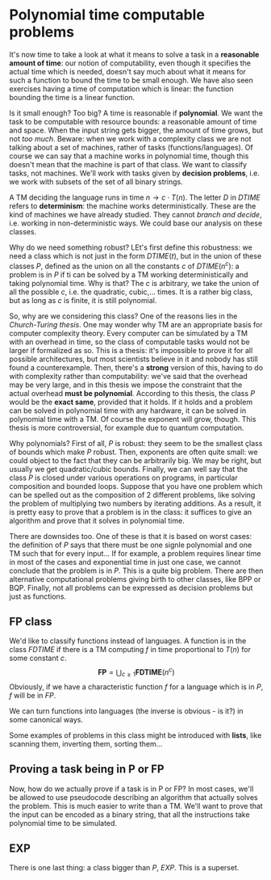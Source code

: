 # Polynomial time computable problems

It's now time to take a look at what it means to solve a task in a **reasonable amount of time**: our notion of computability, even though it specifies the actual time which is needed, doesn't say much about what it means for such a function to bound the time to be small enough. We have also seen exercises having a time of computation which is linear: the function bounding the time is a linear function. 

Is it small enough? Too big? A time is reasonable if **polynomial**. We want the task to be computable with resource bounds: a reasonable amount of time and space. When the input string gets bigger, the amount of time grows, but not *too much*. Beware: when we work with a complexity class we are not talking about a set of machines, rather of tasks (functions/languages). Of course we can say that a machine works in polynomial time, though this doesn't mean that the machine is part of that class. We want to classify tasks, not machines. We'll work with tasks given by **decision problems**, i.e. we work with subsets of the set of all binary strings. 

A TM deciding the language runs in time $n \rightarrow c \cdot T(n)$. The letter *D* in $DTIME$ refers to **determinism**: the machine works deterministically. These are the kind of machines we have already studied. They cannot *branch and decide*, i.e. working in non-deterministic ways. We could base our analysis on these classes.

Why do we need something robust? LEt's first define this robustness: we need a class which is not just in the form $DTIME(t)$, but in the union of these classes $P$, defined as the union on all the constants $c$ of $DTIME(n^c)$: a problem is in $P$ if ti can be solved by a TM working deterministically and taking polynomial time. Why is that? The $c$ is arbitrary, we take the union of all the possible $c$, i.e. the quadratic, cubic,... times. It is a rather big class, but as long as $c$ is finite, it is still polynomial. 

So, why are we considering this class? One of the reasons lies in the *Church-Turing thesis*. One may wonder why TM are an appropriate basis for computer complexity theory. Every computer can be simulated by a TM with an overhead in time, so the class of computable tasks would not be larger if formalized as so. This is a thesis: it's impossible to prove it for all possible architectures, but most scientists believe in it and nobody has still found a counterexample. Then, there's a **strong** version of this, having to do with complexity rather than computability: we've said that the overhead may be very large, and in this thesis we impose the constraint that the actual overhead **must be polynomial**. According to this thesis, the class $P$ would be the **exact same**, provided that it holds. If it holds and a problem can be solved in polynomial time with any hardware, it can be solved in polynomial time with a TM. Of course the exponent will grow, though. This thesis is more controversial, for example due to quantum computation. 

Why polynomials? First of all, $P$ is robust: they seem to be the smallest çlass of bounds which make $P$ robust. Then, exponents are often quite small: we could object to the fact that they can be arbitrarily big. We may be right, but usually we get quadratic/cubic bounds. Finally, we can well say that the class $P$ is closed under various operations on programs, in particular composition and bounded loops. Suppose that you have one problem which can be spelled out as the composition of 2 different problems, like solving the problem of multiplying two numbers by iterating additions. As a result, it is pretty easy to prove that a problem is in the class: it suffices to give an algorithm and prove that it solves in polynomial time.

There are downsides too. One of these is that it is based on worst cases: the definition of $P$ says that there must be one signle polynomial and one TM such that for every input... If for example, a problem requires linear time in most of the cases and exponential time in just one case, we cannot conclude that the problem is in $P$. This is a quite big problem. There are then alternative computational problems giving birth to other classes, like BPP or BQP. Finally, not all problems can be expressed as decision problems but just as functions. 

## FP class

We'd like to classify functions instead of languages. A function is in the class $FDTIME$ if there is a TM computing $f$ in time proportional to $T(n)$ for some constant $c$. 
$$
\mathbf{F P}=\bigcup_{c \geq 1} \mathbf{F D T I M E}\left(n^{c}\right)
$$
Obviously, if we have a characteristic function $f$ for a language which is in $P$, $f$ will be in $FP$.

We can turn functions into languages (the inverse is obvious - is it?) in some canonical ways. 

Some examples of problems in this class might be introduced with **lists**, like scanning them, inverting them, sorting them...

## Proving a task being in P or FP

Now, how do we actually prove if a task is in P or FP? In most cases, we'll be allowed to use pseudocode describing an algorithm that actually solves the problem. This is much easier to write than a TM. We'll want to prove that the input can be encoded as a binary string, that all the instructions take polynomial time to be simulated.

## EXP

There is one last thing: a class bigger than $P$, $EXP$. This is a superset.



